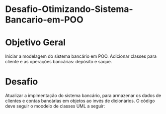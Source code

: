 # Desafio-Otimizando-Sistema-Bancario-em-POO

# Objetivo Geral

Iniciar a modelagem do sistema bancário em POO. Adicionar classes para cliente e as operações bancárias: depósito e saque.

# Desafio

Atualizar a implmentação do sistema bancário, para armazenar os dados de clientes e contas bancárias em objetos ao invés de dicionários. O código deve seguir o moodelo de classes UML a seguir:
